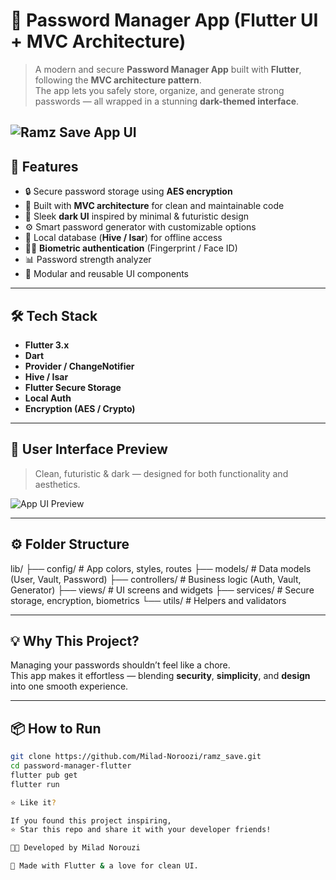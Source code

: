 # 🔐 Password Manager App (Flutter UI + MVC Architecture)

> A modern and secure **Password Manager App** built with **Flutter**, following the **MVC architecture pattern**.  
> The app lets you safely store, organize, and generate strong passwords — all wrapped in a stunning **dark-themed interface**.

![Ramz Save App UI](https://github.com/Milad-Norozi/ramz_save/assets/Ui-Ux.webp)
---

## 🚀 Features
- 🔒 Secure password storage using **AES encryption**
- 🧩 Built with **MVC architecture** for clean and maintainable code
- 🎨 Sleek **dark UI** inspired by minimal & futuristic design
- ⚙️ Smart password generator with customizable options
- 💾 Local database (**Hive / Isar**) for offline access
- 🧍‍♂️ **Biometric authentication** (Fingerprint / Face ID)
- 📊 Password strength analyzer
- 🧱 Modular and reusable UI components

---

## 🛠 Tech Stack
- **Flutter 3.x**
- **Dart**
- **Provider / ChangeNotifier**
- **Hive / Isar**
- **Flutter Secure Storage**
- **Local Auth**
- **Encryption (AES / Crypto)**

---

## 📱 User Interface Preview

> Clean, futuristic & dark — designed for both functionality and aesthetics.

![App UI Preview](./original-66b650168def2810eeb8122945cb5100.webp)

---

## ⚙️ Folder Structure
lib/
├── config/ # App colors, styles, routes
├── models/ # Data models (User, Vault, Password)
├── controllers/ # Business logic (Auth, Vault, Generator)
├── views/ # UI screens and widgets
├── services/ # Secure storage, encryption, biometrics
└── utils/ # Helpers and validators


---

## 💡 Why This Project?
Managing your passwords shouldn’t feel like a chore.  
This app makes it effortless — blending **security**, **simplicity**, and **design** into one smooth experience.

---

## 📦 How to Run
```bash
git clone https://github.com/Milad-Noroozi/ramz_save.git
cd password-manager-flutter
flutter pub get
flutter run

⭐ Like it?

If you found this project inspiring,
⭐ Star this repo and share it with your developer friends!

👨‍💻 Developed by Milad Norouzi

💬 Made with Flutter & a love for clean UI.